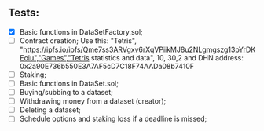 ## Tests:
- [x] Basic functions in DataSetFactory.sol;
- [ ] Contract creation; Use this: "Tetris", "https://ipfs.io/ipfs/Qme7ss3ARVgxv6rXqVPiikMJ8u2NLgmgszg13pYrDKEoiu","Games","Tetris statistics and data", 10, 30,2 and DHN address: 0x2a90E736b550E3A7AF5cD7C18F74AADa08b7410F
- [ ] Staking;
- [ ] Basic functions in DataSet.sol;
- [ ] Buying/subbing to a dataset;
- [ ] Withdrawing money from a dataset (creator);
- [ ] Deleting a dataset;
- [ ] Schedule options and staking loss if a deadline is missed;
